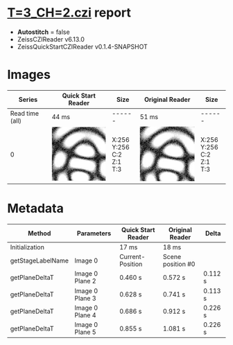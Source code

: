 # [T=3_CH=2.czi](https://zenodo.org/record/7015307/files/T%3D3_CH%3D2.czi) report
 - **Autostitch** = false
 - ZeissCZIReader v6.13.0
 - ZeissQuickStartCZIReader v0.1.4-SNAPSHOT

# Images 

| Series            | Quick Start Reader | Size | Original Reader | Size |
|-------------------|--------------------|------|-----------------|------|
| Read time (all)   |44 ms|------|51 ms|------|
|0|![T=3_CH=2.quick_true.flat_true.stitch_false.series_0.jpg](T=3_CH=2/T=3_CH=2.quick_true.flat_true.stitch_false.series_0.jpg)|X:256<br>Y:256<br>C:2<br>Z:1<br>T:3|![T=3_CH=2.quick_false.flat_true.stitch_false.series_0.jpg](T=3_CH=2/T=3_CH=2.quick_false.flat_true.stitch_false.series_0.jpg)|X:256<br>Y:256<br>C:2<br>Z:1<br>T:3|

# Metadata

|  Method            | Parameters       | Quick Start Reader | Original Reader | Delta  |
| -------------------|------------------|--------------------|-----------------|------- |
| Initialization     |                  |17 ms|18 ms|        |
| getStageLabelName| Image 0 | Current-Position| Scene position #0| |
| getPlaneDeltaT| Image 0 Plane 2 |  0.460 s |  0.572 s | 0.112 s |
| getPlaneDeltaT| Image 0 Plane 3 |  0.628 s |  0.741 s | 0.113 s |
| getPlaneDeltaT| Image 0 Plane 4 |  0.686 s |  0.912 s | 0.226 s |
| getPlaneDeltaT| Image 0 Plane 5 |  0.855 s |  1.081 s | 0.226 s |

